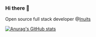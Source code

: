 ### Hi there 👋

Open source full stack developer @[Inuits](https://inuits.eu/)

[![Anurag's GitHub stats](https://github-readme-stats.vercel.app/api?username=jefvda)](https://github.com/anuraghazra/github-readme-stats)
